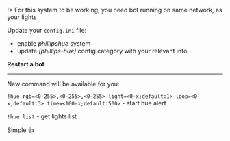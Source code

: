 !> For this system to be working, you need bot running on same network, as your lights

Update your `config.ini` file:
  - enable *phillipshue* system
  - update *[phillips-hue]* config category with your relevant info

**Restart a bot**

---

New command will be available for you:

`!hue rgb=<0-255>,<0-255>,<0-255> light=<0-x;default:1> loop=<0-x;default:3> time=<100-x;default:500>` - start hue alert

`!hue list` - get lights list

Simple :+1: